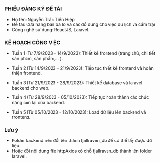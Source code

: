 ### PHIẾU ĐĂNG KÝ ĐỀ TÀI

- Họ tên: Nguyễn Trần Tiến Hiệp
- Đề tài: Cửa hàng bán ba lô và các đồ dùng cho việc du lịch và cắm trại
- Công nghệ sử dụng: ReactJS, Laravel.

### KẾ HOẠCH CÔNG VIỆC

- Tuần 1 (Từ 7/9/2023 – 14/9/2023): Thiết kế frontend (trang chủ, chi tiết sản phẩm, sản phẩm,… ).

- Tuần 2 (Từ 14/9/2023 – 21/9/2023): Tiếp tục thiết kế frontend và hoàn thiện frontend.

- Tuần 3 (Từ 21/9/2023 - 28/9/2023): Thiết kế database và laravel backend cho web.

- Tuần 4 (Từ 28/9/2023 - 05/10/2023): Tiếp tục hoàn thành các chức năng còn lại của backend.

- Tuần 5 (Từ 05/10/2023 - 12/10/2023): Load dữ liệu lên backend và frontend.

### Lưu ý

- Folder backend nên đổi tên thành fjallraven_db để có thể lấy được dữ liệu.
- Hoặc đổi nội dung file httpAxios có chỗ fjallraven_db thành tên folder laravel.
